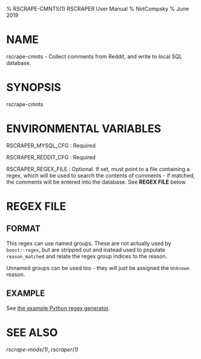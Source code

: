 % RSCRAPE-CMNTS(1) RSCRAPER User Manual
% NotCompsky
% June 2019

# NAME

rscrape-cmnts - Collect comments from Reddit, and write to local SQL database.

# SYNOPSIS
rscrape-cmnts

# ENVIRONMENTAL VARIABLES

RSCRAPER_MYSQL_CFG
:    Required

RSCRAPER_REDDIT_CFG
:   Required

RSCRAPER_REGEX_FILE
:   Optional. If set, must point to a file containing a regex, which will be used to search the contents of comments - if matched, the comments will be entered into the database. See **REGEX FILE** below.

# REGEX FILE

## FORMAT

This regex can use named groups. These are not actually used by `boost::regex`, but are stripped out and instead used to populate `reason_matched` and relate the regex group indices to the reason.

Unnamed groups can be used too - they will just be assigned the `Unknown` reason.

## EXAMPLE

See [the example Python regex generator](../utils/comment_body_regexp.py).

# SEE ALSO

*rscrape-mods(1)*, *rscraper(1)*
